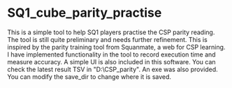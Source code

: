 # SQ1_cube_parity_practise
This is a simple tool to help SQ1 players practise the CSP parity reading. The tool is still quite preliminary and needs further refinement. This is inspired by the parity training tool from Squanmate, a web for CSP learning. I have implemented functionality in the tool to record execution time and measure accuracy. A simple UI is also included in this software. You can check the latest result TSV in "D:\CSP_parity". An exe was also provided. You can modify the save_dir to change where it is saved.
